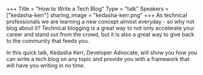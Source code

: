 +++
Title = "How to Write a Tech Blog"
Type = "talk"
Speakers = ["kedasha-kerr"]
sharing_image = "kedasha-kerr.png"
+++
As technical professionals we are learning a new concept almost everyday - so why not blog about it? Technical blogging is a great way to not only accelerate your career and stand out from the crowd, but it is also a great way to give back to the community that feeds you.

In this quick talk, Kedasha Kerr, Developer Advocate, will show you how you can write a tech blog on any topic and provide you with a framework that will have you writing in no time.
